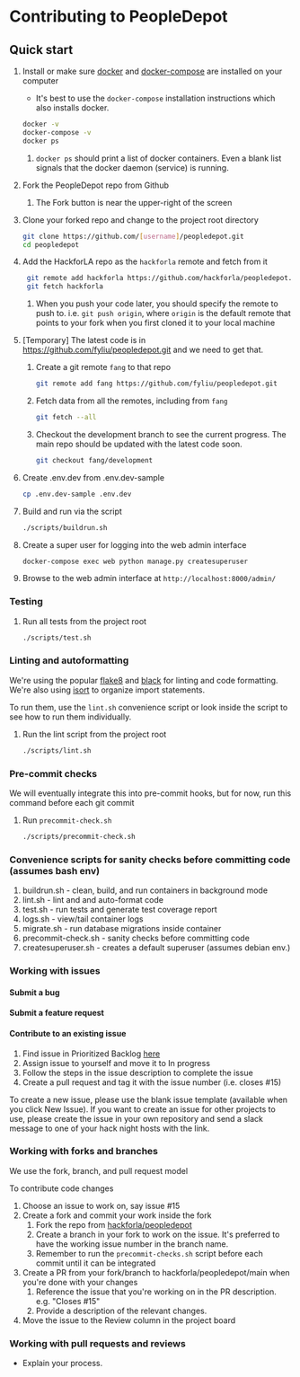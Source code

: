 # Contributing to PeopleDepot

## Quick start

1. Install or make sure [docker][docker-install] and [docker-compose][docker-compose-install] are installed on your computer

    - It's best to use the `docker-compose` installation instructions which also installs docker.

    ```bash
    docker -v
    docker-compose -v
    docker ps
    ```
    1. `docker ps` should print a list of docker containers. Even a blank list signals that the docker daemon (service) is running.

1. Fork the PeopleDepot repo from Github

   1. The Fork button is near the upper-right of the screen

1. Clone your forked repo and change to the project root directory

    ```bash
    git clone https://github.com/[username]/peopledepot.git
    cd peopledepot
    ```

1. Add the HackforLA repo as the `hackforla` remote and fetch from it

   ```bash
    git remote add hackforla https://github.com/hackforla/peopledepot.git
    git fetch hackforla
    ```

    1. When you push your code later, you should specify the remote to push to. i.e. `git push origin`, where `origin` is the default remote that points to your fork when you first cloned it to your local machine

1. [Temporary] The latest code is in https://github.com/fyliu/peopledepot.git and we need to get that.

   1. Create a git remote `fang` to that repo

       ```bash
       git remote add fang https://github.com/fyliu/peopledepot.git
       ```

   1. Fetch data from all the remotes, including from `fang`

       ```bash
       git fetch --all
       ```

   1. Checkout the development branch to see the current progress. The main repo should be updated with the latest code soon.

       ```bash
       git checkout fang/development
       ```

1. Create .env.dev from .env.dev-sample

    ```bash
    cp .env.dev-sample .env.dev
    ```

1. Build and run via the script

    ```bash
    ./scripts/buildrun.sh
    ```

1. Create a super user for logging into the web admin interface

    ```bash
    docker-compose exec web python manage.py createsuperuser
    ```

1. Browse to the web admin interface at `http://localhost:8000/admin/`

### Testing

1. Run all tests from the project root

    ```bash
    ./scripts/test.sh
    ```

### Linting and autoformatting

We're using the popular [flake8][flake8-docs] and [black][black-docs] for linting and code formatting. We're also using [isort][isort-docs] to organize import statements.

To run them, use the `lint.sh` convenience script or look inside the script to see how to run them individually.

1. Run the lint script from the project root

    ```bash
    ./scripts/lint.sh
    ```

### Pre-commit checks

We will eventually integrate this into pre-commit hooks, but for now, run this command before each git commit

1. Run `precommit-check.sh`

    ```bash
    ./scripts/precommit-check.sh
    ```

### Convenience scripts for sanity checks before committing code (assumes bash env)

1. buildrun.sh - clean, build, and run containers in background mode
1. lint.sh - lint and and auto-format code
1. test.sh - run tests and generate test coverage report
1. logs.sh - view/tail container logs
1. migrate.sh - run database migrations inside container
1. precommit-check.sh - sanity checks before committing code
1. createsuperuser.sh - creates a default superuser (assumes debian env.)

### Working with issues

#### Submit a bug

#### Submit a feature request

#### Contribute to an existing issue

1. Find issue in Prioritized Backlog [here](https://github.com/hackforla/peopledepot/projects/1)
1. Assign issue to yourself and move it to In progress
1. Follow the steps in the issue description to complete the issue
1. Create a pull request and tag it with the issue number (i.e. closes #15)

To create a new issue, please use the blank issue template (available when you click New Issue).  If you want to create an issue for other projects to use, please create the issue in your own repository and send a slack message to one of your hack night hosts with the link.

### Working with forks and branches

We use the fork, branch, and pull request model

To contribute code changes

1. Choose an issue to work on, say issue #15
1. Create a fork and commit your work inside the fork
   1. Fork the repo from [hackforla/peopledepot](https://github.com/hackforla/peopledepot)
   1. Create a branch in your fork to work on the issue. It's preferred to have the working issue number in the branch name.
   1. Remember to run the `precommit-checks.sh` script before each commit until it can be integrated
1. Create a PR from your fork/branch to hackforla/peopledepot/main when you're done with your changes
   1. Reference the issue that you're working on in the PR description. e.g. "Closes #15"
   1. Provide a description of the relevant changes.
1. Move the issue to the Review column in the project board

### Working with pull requests and reviews

- Explain your process.

[docker-install]: https://docs.docker.com/get-docker/
[docker-compose-install]: https://docs.docker.com/compose/install/
[flake8-docs]: https://github.com/pycqa/flake8
[black-docs]: https://github.com/psf/black
[isort-docs]: https://github.com/pycqa/isort/
